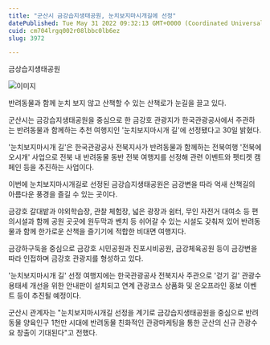 ```yaml
---
title: "군산시 금강습지생태공원, 눈치보지마시개길에 선정"
datePublished: Tue May 31 2022 09:32:13 GMT+0000 (Coordinated Universal Time)
cuid: cm704lrgq002r08lbbc0lb6ez
slug: 3972

---
```



금상습지생태공원

![이미지](https://cdn.hashnode.com/res/hashnode/image/upload/v1739256818889/19a6be25-3802-473c-aea9-e671f8aa1511.jpeg)

반려동물과 함께 눈치 보지 않고 산책할 수 있는 산책로가 눈길을 끌고 있다.

군산시는 금강습지생태공원을 중심으로 한 금강호 관광지가 한국관광공사에서 주관하는 반려동물과 함께하는 추천 여행지인 '눈치보지마시개 길'에 선정됐다고 30일 밝혔다.

'눈치보지마시개 길'은 한국관광공사 전북지사가 반려동물과 함께하는 전북여행 '전북에 오시개' 사업으로 전북 내 반려동물 동반 전북 여행지를 선정해 관련 이벤트와 펫티켓 캠페인 등을 추진하는 사업이다.

이번에 눈치보지마시개길로 선정된 금강습지생태공원은 금강변을 따라 억새 산책길의 아름다운 풍경을 즐길 수 있는 곳이다.

금강호 갈대밭과 야외학습장, 관찰 체험장, 넓은 광장과 쉼터, 무인 자전거 대여소 등 편의시설과 함께 공원 곳곳에 원두막과 벤치 등 쉬어갈 수 있는 시설도 갖춰져 있어 반려동물과 함께 한가로운 산책을 즐기기에 적합한 비대면 여행지다.

금강하구둑을 중심으로 금강호 시민공원과 진포시비공원, 금강체육공원 등이 금강변을 따라 인접하며 금강호 관광지를 형성하고 있다.

'눈치보지마시개 길' 선정 여행지에는 한국관광공사 전북지사 주관으로 '걷기 길' 관광수용태세 개선을 위한 안내판이 설치되고 연계 관광코스 상품화 및 온오프라인 홍보 이벤트 등이 추진될 예정이다.

군산시 관계자는 "눈치보지마시개길 선정을 계기로 금강습지생태공원을 중심으로 반려동물 양육인구 1천만 시대에 반려동물 친화적인 관광마케팅을 통한 군산의 신규 관광수요 창출이 기대된다"고 전했다.
